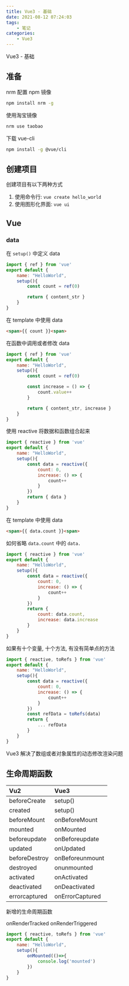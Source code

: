 ```yaml
---
title: Vue3 - 基础
date: 2021-08-12 07:24:03
tags:
    - 笔记
categories:
    - Vue3
---
```


Vue3 - 基础

<!-- more -->

## 准备

nrm 配置 npm 镜像

```bash
npm install nrm -g
```

使用淘宝镜像

```bash
nrm use taobao
```

下载 vue-cli

```bash
npm install -g @vue/cli
```

## 创建项目

创建项目有以下两种方式

1. 使用命令行: `vue create hello_world`
1. 使用图形化界面: `vue ui`


## Vue

### data

在 `setup()` 中定义 data

```js
import { ref } from 'vue'
export default {
	name: "HelloWorld",
	setup(){
		const count = ref(0)

		return { content_str }
	}
}
```

在 template 中使用 data

```html
<span>{{ count }}<span>
```

在函数中调用或者修改 data

```js
import { ref } from 'vue'
export default {
	name: "HelloWorld",
	setup(){
		const count = ref(0)

		const increase = () => {
			count.value++
		}

		return { content_str, increase }
	}
}
```

使用 reactive 将数据和函数组合起来

```js
import { reactive } from 'vue'
export default {
	name: "HelloWorld",
	setup(){
		const data = reactive({
			count: 0,
			increase: () => {
				count++
			}
		})
		return { data }
	}
}
```

在 template 中使用 data

```html
<span>{{ data.count }}<span>
```

如何省略 `data.count` 中的 `data.`

```js
import { reactive } from 'vue'
export default {
	name: "HelloWorld",
	setup(){
		const data = reactive({
			count: 0,
			increase: () => {
				count++
			}
		})
		return {
			count: data.count,
			increase: data.increase
		}
	}
}
```

如果有十个变量, 十个方法, 有没有简单点的方法

```js
import { reactive, toRefs } from 'vue'
export default {
	name: "HelloWorld",
	setup(){
		const data = reactive({
			count: 0,
			increase: () => {
				count++
			}
		})
		const refData = toRefs(data)
		return {
			... refData
		}
	}
}
```

Vue3 解决了数组或者对象属性的动态修改渲染问题


## 生命周期函数

|Vu2|Vue3|
|:---|:---|
|beforeCreate|setup()|
|created|setup()|
|beforeMount|onBeforeMount|
|mounted|onMounted|
|beforeupdate|onBeforeupdate|
|updated|onUpdated|
|beforeDestroy|onBeforeunmount|
|destroyed|onunmounted|
|activated|onActivated|
|deactivated|onDeactivated|
|errorcaptured|onErrorCaptured|

新增的生命周期函数

onRenderTracked
onRenderTriggered


```js
import { reactive, toRefs } from 'vue'
export default {
    name: "HelloWorld",
    setup(){
        onMounted(()=>{
            console.log('mounted')
        })
    }
}
```
